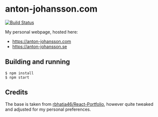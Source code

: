 # anton-johansson.com

[![Build Status](https://travis-ci.org/anton-johansson/anton-johansson.com.svg)](https://travis-ci.org/anton-johansson/anton-johansson.com)

My personal webpage, hosted here:
* https://anton-johansson.com
* https://anton-johansson.se


## Building and running

```shell
$ npm install
$ npm start
```


## Credits

The base is taken from [rbhatia46/React-Portfolio](https://github.com/rbhatia46/React-Portfolio), however quite tweaked and adjusted for my personal preferences.
